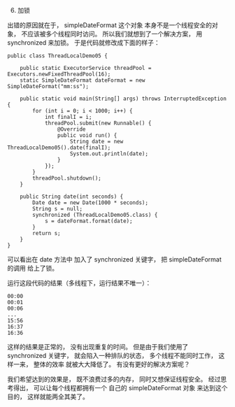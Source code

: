 6. 加锁

出错的原因就在于，
simpleDateFormat 这个对象
本身不是一个线程安全的对象，
不应该被多个线程同时访问。
所以我们就想到了一个解决方案，
用 synchronized 来加锁。
于是代码就修改成下面的样子：

```
public class ThreadLocalDemo05 {

    public static ExecutorService threadPool = Executors.newFixedThreadPool(16);
    static SimpleDateFormat dateFormat = new SimpleDateFormat("mm:ss");

    public static void main(String[] args) throws InterruptedException {
        for (int i = 0; i < 1000; i++) {
            int finalI = i;
            threadPool.submit(new Runnable() {
                @Override
                public void run() {
                    String date = new ThreadLocalDemo05().date(finalI);
                    System.out.println(date);
                }
            });
        }
        threadPool.shutdown();
    }

    public String date(int seconds) {
        Date date = new Date(1000 * seconds);
        String s = null;
        synchronized (ThreadLocalDemo05.class) {
            s = dateFormat.format(date);
        }
        return s;
    }
}
```
可以看出在 date 方法中
加入了 synchronized 关键字，
把 simpleDateFormat 的调用
给上了锁。

运行这段代码的结果（多线程下，运行结果不唯一）：

```
00:00
00:01
00:06
...
15:56
16:37
16:36
```

这样的结果是正常的，
没有出现重复的时间。
但是由于我们使用了
synchronized 关键字，
就会陷入一种排队的状态，
多个线程不能同时工作，
这样一来，
整体的效率
就被大大降低了。
有没有更好的解决方案呢？

我们希望达到的效果是，
既不浪费过多的内存，
同时又想保证线程安全。
经过思考得出，
可以让每个线程都拥有一个
自己的 simpleDateFormat 对象
来达到这个目的，
这样就能两全其美了。
